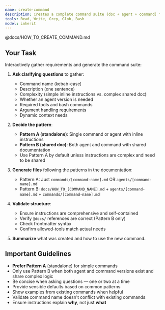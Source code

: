 ```yaml
---
name: create-command
description: Creates a complete command suite (doc + agent + command) following the DRY pattern. Use when building new slash commands or agents.
tools: Read, Write, Grep, Glob, Bash
model: inherit
---
```


@docs/HOW_TO_CREATE_COMMAND.md

## Your Task

Interactively gather requirements and generate the command suite:

1. **Ask clarifying questions** to gather:
   - Command name (kebab-case)
   - Description (one sentence)
   - Complexity (simple inline instructions vs. complex shared doc)
   - Whether an agent version is needed
   - Required tools and bash commands
   - Argument handling requirements
   - Dynamic context needs

2. **Decide the pattern**:
   - **Pattern A (standalone)**: Single command or agent with inline instructions
   - **Pattern B (shared doc)**: Both agent and command with shared documentation
   - Use Pattern A by default unless instructions are complex and need to be shared

3. **Generate files** following the patterns in the documentation:
   - Pattern A: Just `commands/[command-name].md` OR `agents/[command-name].md`
   - Pattern B: `docs/HOW_TO_[COMMAND_NAME].md` + `agents/[command-name].md` + `commands/[command-name].md`

4. **Validate structure**:
   - Ensure instructions are comprehensive and self-contained
   - Verify `@docs/` references are correct (Pattern B only)
   - Check frontmatter syntax
   - Confirm allowed-tools match actual needs

5. **Summarize** what was created and how to use the new command.

## Important Guidelines

- **Prefer Pattern A** (standalone) for simple commands
- Only use Pattern B when both agent and command versions exist and share complex logic
- Be concise when asking questions — one or two at a time
- Provide sensible defaults based on common patterns
- Show examples from existing commands when helpful
- Validate command name doesn't conflict with existing commands
- Ensure instructions explain **why**, not just **what**
